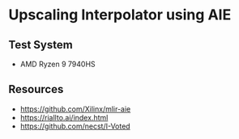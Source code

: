# Upscaling Interpolator using AIE

## Test System
* AMD Ryzen 9 7940HS

## Resources
* https://github.com/Xilinx/mlir-aie
* https://riallto.ai/index.html
* https://github.com/necst/I-Voted